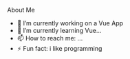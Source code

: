 About Me



- 🔭 I’m currently working on  a Vue App
- 🌱 I’m currently learning Vue...
- 📫 How to reach me: ...
- ⚡ Fun fact: i like programming

